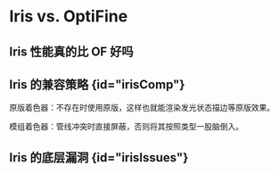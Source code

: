 # Iris vs. OptiFine

## Iris 性能真的比 OF 好吗

## Iris 的兼容策略 {id="irisComp"}

原版着色器：不存在时使用原版，这样也就能渲染发光状态描边等原版效果。

模组着色器：管线冲突时直接屏蔽，否则将其按照类型一股脑倒入。

## Iris 的底层漏洞 {id="irisIssues"}
